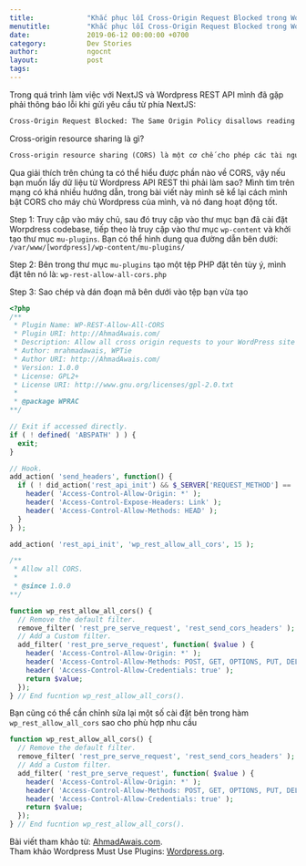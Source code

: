 ```yaml
---
title:             "Khắc phục lỗi Cross-Origin Request Blocked trong Wordpress REST API"
menutitle:         "Khắc phục lỗi Cross-Origin Request Blocked trong Wordpress REST API"
date:              2019-06-12 00:00:00 +0700
category:          Dev Stories
author:            ngocnt
layout:            post
tags:              
---
```

Trong quá trình làm việc với NextJS và Wordpress REST API mình đã gặp phải thông báo lỗi khi gửi yêu cầu từ phía NextJS:
```html
Cross-Origin Request Blocked: The Same Origin Policy disallows reading the remote resource at https://some-url-here. (Reason: additional information here).
```

Cross-origin resource sharing là gì?
```html
Cross-origin resource sharing (CORS) là một cơ chế cho phép các tài nguyên bị hạn chế trên một trang web được yêu cầu từ một tên miền khác bên ngoài tên miền mà tài nguyên đầu tiên được phục vụ. Một trang web có thể tự do nhúng các hình ảnh, bảng định kiểu, tập lệnh, iframe và video có nguồn gốc chéo. Các yêu cầu "cross-domain" nhất định, đặc biệt là các yêu cầu Ajax, bị cấm theo mặc định bởi chính sách bảo mật cùng nguồn gốc.
```

Qua giải thích trên chúng ta có thể hiểu được phần nào về CORS, vậy nếu bạn muốn lấy dữ liệu từ Wordpress API REST thì phải làm sao?
Mình tìm trên mạng có khá nhiều hướng dẫn, trong bài viết này mình sẽ kể lại cách mình bật CORS cho máy chủ Wordpress của mình, và nó đang hoạt động tốt.

Step 1: Truy cập vào máy chủ, sau đó truy cập vào thư mục bạn đã cài đặt Worpdress codebase, tiếp theo là truy cập vào thư mục `wp-content` và khởi tạo thư mục `mu-plugins`. Bạn có thể hình dung qua đường dẫn bên dưới: <br /> `/var/www/[wordpress]/wp-content/mu-plugins/`

Step 2: Bên trong thư mục `mu-plugins` tạo một tệp PHP đặt tên tùy ý, mình đặt tên nó là: `wp-rest-allow-all-cors.php`

Step 3: Sao chép và dán đoạn mã bên dưới vào tệp bạn vừa tạo

```php
<?php
/**
 * Plugin Name: WP-REST-Allow-All-CORS
 * Plugin URI: http://AhmadAwais.com/
 * Description: Allow all cross origin requests to your WordPress site's REST API.
 * Author: mrahmadawais, WPTie
 * Author URI: http://AhmadAwais.com/
 * Version: 1.0.0
 * License: GPL2+
 * License URI: http://www.gnu.org/licenses/gpl-2.0.txt
 *
 * @package WPRAC
**/

// Exit if accessed directly.
if ( ! defined( 'ABSPATH' ) ) {
  exit;
}

// Hook.
add_action( 'send_headers', function() {
  if ( ! did_action('rest_api_init') && $_SERVER['REQUEST_METHOD'] == 'HEAD' ) {
    header( 'Access-Control-Allow-Origin: *' );
    header( 'Access-Control-Expose-Headers: Link' );
    header( 'Access-Control-Allow-Methods: HEAD' );
  }
} );

add_action( 'rest_api_init', 'wp_rest_allow_all_cors', 15 );

/**
 * Allow all CORS.
 *
 * @since 1.0.0
**/

function wp_rest_allow_all_cors() {
  // Remove the default filter.
  remove_filter( 'rest_pre_serve_request', 'rest_send_cors_headers' );
  // Add a Custom filter.
  add_filter( 'rest_pre_serve_request', function( $value ) {
    header( 'Access-Control-Allow-Origin: *' );
    header( 'Access-Control-Allow-Methods: POST, GET, OPTIONS, PUT, DELETE' );
    header( 'Access-Control-Allow-Credentials: true' );
    return $value;
  });
} // End fucntion wp_rest_allow_all_cors().

```

Bạn cũng có thể cần chỉnh sửa lại một số cài đặt bên trong hàm `wp_rest_allow_all_cors` sao cho phù hợp nhu cầu
```php
function wp_rest_allow_all_cors() {
  // Remove the default filter.
  remove_filter( 'rest_pre_serve_request', 'rest_send_cors_headers' );
  // Add a Custom filter.
  add_filter( 'rest_pre_serve_request', function( $value ) {
    header( 'Access-Control-Allow-Origin: *' );
    header( 'Access-Control-Allow-Methods: POST, GET, OPTIONS, PUT, DELETE' );
    header( 'Access-Control-Allow-Credentials: true' );
    return $value;
  });
} // End fucntion wp_rest_allow_all_cors().
```

Bài viết tham khảo từ: [AhmadAwais.com](https://github.com/ahmadawais/WP-REST-Allow-All-CORS).<br />
Tham khảo Wordpress Must Use Plugins: [Wordpress.org](https://wordpress.org/support/article/must-use-plugins/).
